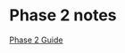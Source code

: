 # Phase 2 notes

[Phase 2 Guide](https://github.com/sf-fiddler-crabs-2015/phase-2-guide/blob/sf/schedule_week4.md)
